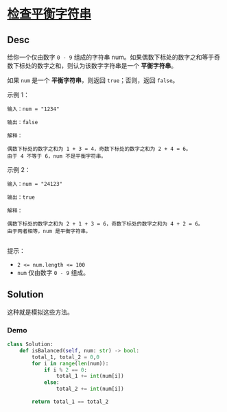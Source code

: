 
# [检查平衡字符串](https://leetcode.cn/problems/check-balanced-string/description/?envType=daily-question&envId=2025-03-14)

## Desc

给你一个仅由数字 `0 - 9` 组成的字符串 num。如果偶数下标处的数字之和等于奇数下标处的数字之和，则认为该数字字符串是一个 **平衡字符串**。

如果 `num` 是一个 **平衡字符串**，则返回 `true`；否则，返回 `false`。

 

示例 1：
```
输入：num = "1234"

输出：false

解释：

偶数下标处的数字之和为 1 + 3 = 4，奇数下标处的数字之和为 2 + 4 = 6。
由于 4 不等于 6，num 不是平衡字符串。

```
示例 2：
```
输入：num = "24123"

输出：true

解释：

偶数下标处的数字之和为 2 + 1 + 3 = 6，奇数下标处的数字之和为 4 + 2 = 6。
由于两者相等，num 是平衡字符串。
 
```
提示：

* `2 <= num.length <= 100`
* `num` 仅由数字 `0 - 9` 组成。


## Solution

这种就是模拟这些方法。

### Demo
```python
class Solution:
    def isBalanced(self, num: str) -> bool:
        total_1, total_2 = 0,0
        for i in range(len(num)):
            if i % 2 == 0:
                total_1 += int(num[i])
            else:
                total_2 += int(num[i])
        
        return total_1 == total_2
```
